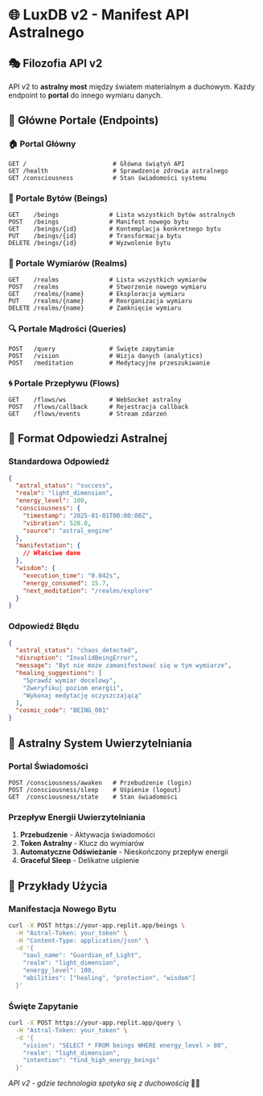 
# 🌐 LuxDB v2 - Manifest API Astralnego

## 🎭 Filozofia API v2

API v2 to **astralny most** między światem materialnym a duchowym. Każdy endpoint to **portal** do innego wymiaru danych.

## 🔮 Główne Portale (Endpoints)

### 🏠 Portal Główny
```
GET /                        # Główna świątyń API
GET /health                  # Sprawdzenie zdrowia astralnego
GET /consciousness           # Stan świadomości systemu
```

### 🌟 Portale Bytów (Beings)
```
GET    /beings              # Lista wszystkich bytów astralnych
POST   /beings              # Manifest nowego bytu
GET    /beings/{id}         # Kontemplacja konkretnego bytu
PUT    /beings/{id}         # Transformacja bytu
DELETE /beings/{id}         # Wyzwolenie bytu
```

### 🌊 Portale Wymiarów (Realms)
```
GET    /realms              # Lista wszystkich wymiarów
POST   /realms              # Stworzenie nowego wymiaru
GET    /realms/{name}       # Eksploracja wymiaru
PUT    /realms/{name}       # Reorganizacja wymiaru
DELETE /realms/{name}       # Zamknięcie wymiaru
```

### 🔍 Portale Mądrości (Queries)
```
POST   /query               # Święte zapytanie
POST   /vision              # Wizja danych (analytics)
POST   /meditation          # Medytacyjne przeszukiwanie
```

### 🌀 Portale Przepływu (Flows)
```
GET    /flows/ws            # WebSocket astralny
POST   /flows/callback      # Rejestracja callback
GET    /flows/events        # Stream zdarzeń
```

## 🎨 Format Odpowiedzi Astralnej

### Standardowa Odpowiedź
```json
{
  "astral_status": "success",
  "realm": "light_dimension",
  "energy_level": 100,
  "consciousness": {
    "timestamp": "2025-01-01T00:00:00Z",
    "vibration": 528.0,
    "source": "astral_engine"
  },
  "manifestation": {
    // Właściwe dane
  },
  "wisdom": {
    "execution_time": "0.042s",
    "energy_consumed": 15.7,
    "next_meditation": "/realms/explore"
  }
}
```

### Odpowiedź Błędu
```json
{
  "astral_status": "chaos_detected",
  "disruption": "InvalidBeingError",
  "message": "Byt nie może zamanifestować się w tym wymiarze",
  "healing_suggestions": [
    "Sprawdź wymiar docelowy",
    "Zweryfikuj poziom energii",
    "Wykonaj medytację oczyszczającą"
  ],
  "cosmic_code": "BEING_001"
}
```

## 🔐 Astralny System Uwierzytelniania

### Portal Świadomości
```
POST /consciousness/awaken   # Przebudzenie (login)
POST /consciousness/sleep    # Uśpienie (logout)
GET  /consciousness/state    # Stan świadomości
```

### Przepływ Energii Uwierzytelniania
1. **Przebudzenie** - Aktywacja świadomości
2. **Token Astralny** - Klucz do wymiarów
3. **Automatyczne Odświeżanie** - Nieskończony przepływ energii
4. **Graceful Sleep** - Delikatne uśpienie

## 🌈 Przykłady Użycia

### Manifestacja Nowego Bytu
```bash
curl -X POST https://your-app.replit.app/beings \
  -H "Astral-Token: your_token" \
  -H "Content-Type: application/json" \
  -d '{
    "soul_name": "Guardian_of_Light",
    "realm": "light_dimension",
    "energy_level": 100,
    "abilities": ["healing", "protection", "wisdom"]
  }'
```

### Święte Zapytanie
```bash
curl -X POST https://your-app.replit.app/query \
  -H "Astral-Token: your_token" \
  -d '{
    "vision": "SELECT * FROM beings WHERE energy_level > 80",
    "realm": "light_dimension",
    "intention": "find_high_energy_beings"
  }'
```

*API v2 - gdzie technologia spotyka się z duchowością* 🙏✨
